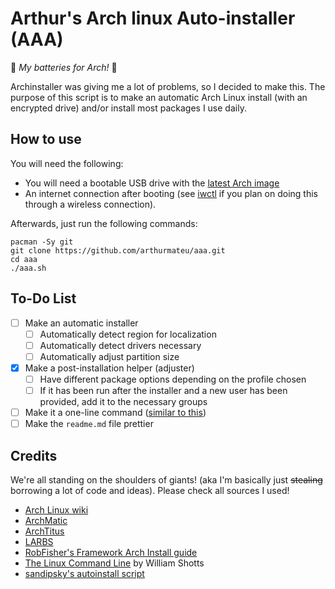 # Arthur's Arch linux Auto-installer (AAA)
:battery: *My batteries for Arch!* :battery:

Archinstaller was giving me a lot of problems, so I decided to make this. The purpose of this script is to make an automatic Arch Linux install (with an encrypted drive) and/or install most packages I use daily.

## How to use
You will need the following:
- You will need a bootable USB drive with the [latest Arch image](https://archlinux.org/download/)
- An internet connection after booting (see [iwctl](https://wiki.archlinux.org/title/iwd#iwctl) if you plan on doing this through a wireless connection).

Afterwards, just run the following commands:
```
pacman -Sy git
git clone https://github.com/arthurmateu/aaa.git
cd aaa
./aaa.sh
```

## To-Do List
- [ ] Make an automatic installer
  - [ ] Automatically detect region for localization
  - [ ] Automatically detect drivers necessary
  - [ ] Automatically adjust partition size
- [X] Make a post-installation helper (adjuster)
  - [ ] Have different package options depending on the profile chosen
  - [ ] If it has been run after the installer and a new user has been provided, add it to the necessary groups
- [ ] Make it a one-line command ([similar to this](https://github.com/ChrisTitusTech/ArchTitus))
- [ ] Make the `readme.md` file prettier

## Credits
We're all standing on the shoulders of giants! (aka I'm basically just ~~stealing~~ borrowing a lot of code and ideas). 
Please check all sources I used!
- [Arch Linux wiki](https://wiki.archlinux.org/title/Installation_guide)
- [ArchMatic](https://github.com/rickellis/ArchMatic)
- [ArchTitus](https://github.com/ChrisTitusTech/ArchTitus)
- [LARBS](https://larbs.xyz/)
- [RobFisher's Framework Arch Install guide](https://gist.github.com/RobFisher/abd9b2b9fca4194ac8df112715045b61)
- [The Linux Command Line](https://linuxcommand.org/tlcl.php) by William Shotts
- [sandipsky's autoinstall script](https://github.com/sandipsky/arch)